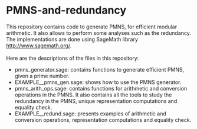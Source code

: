 # PMNS-and-redundancy
This repository contains code to generate PMNS, for efficient modular arithmetic. It also allows to perform some analyses such as the redundancy. The implementations are done using SageMath library http://www.sagemath.org/.
<br />
<br />
Here are the descriptions of the files in this repository:
 - pmns_generator.sage: contains functions to generate efficient PMNS, given a prime number.
 - EXAMPLE__pmns_gen.sage: shows how to use the PMNS generator. 
 - pmns_arith_ops.sage: contains functions for arithmetic and conversion operations in the PMNS. It also contains all the tools to study the redundancy in the PMNS, unique representation computations and equality check.
 - EXAMPLE__redund.sage: presents examples of arithmetic and conversion operations, representation computations and equality check.
   
